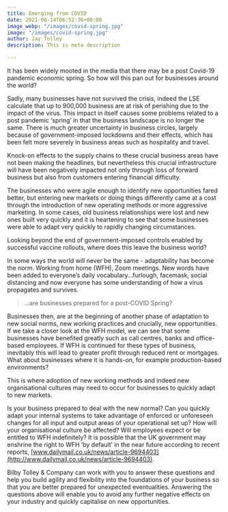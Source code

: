 ```yaml
---
title: Emerging from COVID
date: 2021-06-14T06:52:36+00:00
image_webp: "/images/covid-spring.jpg"
image: "/images/covid-spring.jpg"
author: Jay Tolley
description: This is meta description

---
```

It has been widely mooted in the media that there may be a post Covid-19 pandemic economic spring. So how will this pan out for businesses around the world?

Sadly, many businesses have not survived the crisis, indeed the LSE calculate that up to 900,000 business are at risk of perishing due to the impact of the virus. This impact in itself causes some problems related to a post pandemic ‘spring’ in that the business landscape is no longer the same. There is much greater uncertainty in business circles, largely because of government-imposed lockdowns and their effects, which has been felt more severely in business areas such as hospitality and travel.

Knock-on effects to the supply chains to these crucial business areas have not been making the headlines, but nevertheless this crucial infrastructure will have been negatively impacted not only through loss of forward business but also from customers entering financial difficulty.

The businesses who were agile enough to identify new opportunities fared better, but entering new markets or doing things differently came at a cost through the introduction of new operating methods or more aggressive marketing. In some cases, old business relationships were lost and new ones built very quickly and it is heartening to see that some businesses were able to adapt very quickly to rapidly changing circumstances.

Looking beyond the end of government-imposed controls enabled by successful vaccine rollouts, where does this leave the business world?

In some ways the world will never be the same - adaptability has become the norm. Working from home (WFH), Zoom meetings. New words have been added to everyone’s daily vocabulary…furlough, facemask, social distancing and now everyone has some understanding of how a virus propagates and survives.

> ...are businesses prepared for a post-COVID Spring?

Businesses then, are at the beginning of another phase of adaptation to new social norms, new working practices and crucially, new opportunities. If we take a closer look at the WFH model, we can see that some businesses have benefited greatly such as call centres, banks and office-based employees. If WFH is continued for these types of business, inevitably this will lead to greater profit through reduced rent or mortgages. What about businesses where it is hands-on, for example production-based environments?

This is where adoption of new working methods and indeed new organisational cultures may need to occur for businesses to quickly adapt to new markets.

Is your business prepared to deal with the new normal? Can you quickly adapt your internal systems to take advantage of enforced or unforeseen changes for all input and output areas of your operational set up? How will your organisational culture be affected? Will employees expect or be entitled to WFH indefinitely? It is possible that the UK government may enshrine the right to WFH ‘by default’ in the near future according to recent reports, [www.dailymail.co.uk/news/article-9694403](http://www.dailymail.co.uk/news/article-9694403).

Bilby Tolley & Company can work with you to answer these questions and help you build agility and flexibility into the foundations of your business so that you are better prepared for unexpected eventualities. Answering the questions above will enable you to avoid any further negative effects on your industry and quickly capitalise on new opportunities.